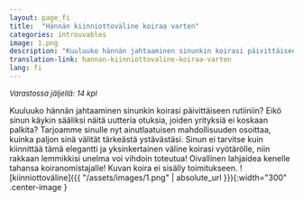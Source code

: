```yaml
---
layout: page_fi
title:  "Hännän kiinniottoväline koiraa varten"
categories: introuvables
image: 1.png
description: "Kuuluuko hännän jahtaaminen sinunkin koirasi päivittäiseen rutiiniin? Eikö sinun käykin sääliksi näitä uutteria otuksia, joiden yrityksiä ei koskaan palkita? Tarjoamme sinulle nyt ainutlaatuisen mahdollisuuden osoittaa, kuinka paljon sinä välität tärkeästä ystävästäsi. Sinun ei tarvitse kuin kiinnittää tämä elegantti ja yksinkertainen väline koirasi vyötärölle, niin rakkaan lemmikkisi unelma voi vihdoin toteutua! Oivallinen lahjaidea kenelle tahansa koiranomistajalle! Kuvan koira ei sisälly toimitukseen."
translation-link: hannan-kiinniottovaline-koiraa-varten
lang: fi
---
```

<font size="2"><i>Varastossa jäljellä: 14 kpl</i></font><br>

Kuuluuko hännän jahtaaminen sinunkin koirasi päivittäiseen rutiiniin? Eikö sinun käykin sääliksi näitä uutteria otuksia, joiden yrityksiä ei koskaan palkita? Tarjoamme sinulle nyt ainutlaatuisen mahdollisuuden osoittaa, kuinka paljon sinä välität tärkeästä ystävästäsi. Sinun ei tarvitse kuin kiinnittää tämä elegantti ja yksinkertainen väline koirasi vyötärölle, niin rakkaan lemmikkisi unelma voi vihdoin toteutua! Oivallinen lahjaidea kenelle tahansa koiranomistajalle! Kuvan koira ei sisälly toimitukseen.
![kiinniottoväline]({{ "/assets/images/1.png" | absolute_url }}){:width="300" .center-image }
